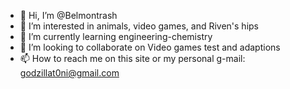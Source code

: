 - 👋 Hi, I’m @Belmontrash
- 👀 I’m interested in animals, video games, and Riven's hips
- 🌱 I’m currently learning engineering-chemistry 
- 💞️ I’m looking to collaborate on Video games test and adaptions
- 📫 How to reach me on this site or my personal g-mail: godzillat0ni@gmail.com 

<!---
Belmontrash/Belmontrash is a ✨ special ✨ repository because its smarter than others, as well he's main riven, so, well... you know
--->
